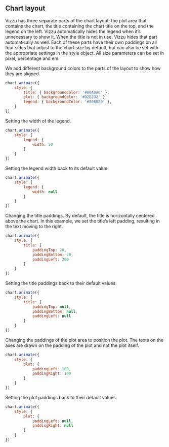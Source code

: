 ## Chart layout

Vizzu has three separate parts of the chart layout: the plot area that contains 
the chart, the title containing the chart title on the top, and the legend on 
the left. Vizzu automatically hides the legend when it’s unnecessary to show it. 
When the title is not in use, Vizzu hides that part automatically as well. Each 
of these parts have their own paddings on all four sides that adjust to the 
chart size by default, but can also be set with the appropriate settings in the 
style object. All size parameters can be set in pixel, percentage and em.

We add different background colors to the parts of the layout to show how they 
are aligned.

```javascript { "title": "Plot, title and legend background" }
chart.animate({
	style: {
		title: { backgroundColor: '#A0A0A0' },
		plot: { backgroundColor: '#D2D2D2' },
		legend: { backgroundColor: '#808080' },
	}
})
```

Setting the width of the legend.

```javascript { "title": "Legend width" }
chart.animate({
	style: {
		legend: {
			width: 50
		}
	}
})
```

Setting the legend width back to its default value.

```javascript { "title": "Legend width" }
chart.animate({
	style: {
		legend: {
			width: null
		}
	}
})
```

Changing the title paddings. By default, the title is horizontally centered above the chart. In this example, we set the title’s left padding, resulting in the text moving to the right.

```javascript { "title": "Title padding" }
chart.animate({
	style: {
		title: {
			paddingTop: 20,
			paddingBottom: 20,
			paddingLeft: 200
		}
	}
})
```

Setting the title paddings back to their default values.

```javascript { "title": "Title padding" }
chart.animate({
	style: {
		title: {
			paddingTop: null,
			paddingBottom: null,
			paddingLeft: null
		}
	}
})
```

Changing the paddings of the plot area to position the plot. The texts on the 
axes are drawn on the padding of the plot and not the plot itself.

```javascript { "title": "Plot padding" }
chart.animate({
	style: {
		plot: {
			paddingLeft: 100,
			paddingRight: 100
		}
	}
})
```

Setting the plot paddings back to their default values.

```javascript { "title": "Plot padding" }
chart.animate({
	style: {
		plot: {
			paddingLeft: null,
			paddingRight: null
		}
	}
})
```
